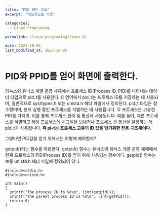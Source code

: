 ```yaml
---
title: "PID 확인 실습"
excerpt: "메모장으로 사용"

categories:
  - Linux Programing
  - 
permalink: /linux-programing/linux-6/

date: 2023-10-05
last_modified_at: 2023-10-05
---
```


# PID와 PPID를 얻어 화면에 출력한다.
리눅스와 유닉스 계열 운영 체제에서 프로세스 ID(Process ID, PID)를 나타내는 데이터 타입으로 pid_t를 사용한다.
C 언어에서 pid_t는 프로세스 ID를 저장하는 데 사용되며, 일반적으로 sys/types.h 또는 unistd.h 헤더 파일에서 정의된다.
pid_t 타입은 정수형이며, 현재 실행 중인 프로세스를 식별하는 데 사용됩니다. 
각 프로세스는 고유한 PID를 가지며, 이를 통해 프로세스 관리 및 통신에 사용됩니다. 
예를 들어, 다른 프로세스를 식별하고 해당 프로세스에 시그널을 보내거나 프로세스 간 통신을 설정하는 데 pid_t가 사용됩니다.
**즉 pi-t는 프로세스 고유의 ID 값을 담기위한 전용 구조체이다.**

그렇다면 PID값을 얻기 위해서는 어떻게 해야할까?

getpid()라는 함수를 이용한다.
getpid() 함수는 유닉스와 유닉스 계열 운영 체제에서 현재 프로세스의 PID(Process ID)를 얻기 위해 사용되는 함수이다. 
getpid() 함수는 보통 unistd.h 헤더 파일에 정의되어 있다.

```
#include<stdio.h>
#include<unistd.h>

int main()
{
  printf("The process ID is %d\n", (int)getpid());
  printf("The parent process ID is %d\n", (int)getPid());
  return 0;
}
```
